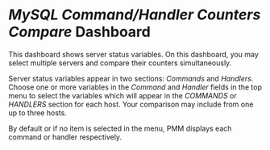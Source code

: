 # *MySQL Command/Handler Counters Compare* Dashboard

This dashboard shows server status variables. On this dashboard, you may select
multiple servers and compare their counters simultaneously.

Server status variables appear in two sections: *Commands* and
*Handlers*. Choose one or more variables in the *Command* and *Handler* fields
in the top menu to select the variables which will appear in the *COMMANDS* or
*HANDLERS* section for each host. Your comparison may include from one up to
three hosts.

By default or if no item is selected in the menu, PMM displays each command or
handler respectively.

<!-- -*- mode: rst -*- -->
<!-- Tips (tip) -->
<!-- Abbreviations (abbr) -->
<!-- Docker commands (docker) -->
<!-- Graphical interface elements (gui) -->
<!-- Options and parameters (opt) -->
<!-- pmm-admin commands (pmm-admin) -->
<!-- SQL commands (sql) -->
<!-- PMM Dashboards (dbd) -->
<!-- * Text labels -->
<!-- Special headings (h) -->
<!-- Status labels (status) -->
